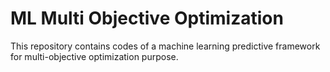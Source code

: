 # ML Multi Objective Optimization
This repository contains codes of a machine learning predictive framework for multi-objective optimization purpose.
